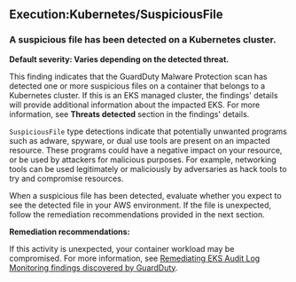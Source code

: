 Execution:Kubernetes/SuspiciousFile
-----------------------------------


### A suspicious file has been detected on a Kubernetes cluster.


**Default severity: Varies depending on the detected threat.**


This finding indicates that the GuardDuty Malware Protection scan has detected one or more suspicious files on a container that belongs to a Kubernetes cluster. If this is an EKS managed cluster, the findings' details will provide additional information about the impacted EKS. For more information, see **Threats detected** section in the findings' details.


`SuspiciousFile` type detections indicate that potentially unwanted programs such as adware, spyware, or dual use tools are present on an impacted resource. These programs could have a negative impact on your resource, or be used by attackers for malicious purposes. For example, networking tools can be used legitimately or maliciously by adversaries as hack tools to try and compromise resources.


When a suspicious file has been detected, evaluate whether you expect to see the detected file in your AWS environment. If the file is unexpected, follow the remediation recommendations provided in the next section.


**Remediation recommendations:**


If this activity is unexpected, your container workload may be compromised. For more information, see [Remediating EKS Audit Log Monitoring findings discovered by GuardDuty](https://docs.aws.amazon.com/guardduty/latest/ug/guardduty-remediate-kubernetes.html).

